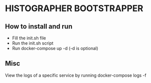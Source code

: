 # HISTOGRAPHER BOOTSTRAPPER #

## How to install and run

- Fill the init.sh file
- Run the init.sh script
- Run docker-compose up -d (-d is optional)


## Misc

View the logs of a specific service by running docker-compose logs -f <service>



